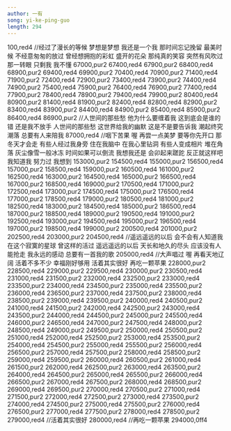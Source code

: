 ```yaml
---
author: 一有
song: yi-ke-ping-guo
length: 294
---
```

100,red4
//经过了漫长的等候
梦想是梦想 我还是一个我
那时间忘记挽留
最美时候 不经意匆匆的放过
曾经想拥抱的彩虹
盛开的花朵 那纯真的笑容
突然有风吹过
那一转眼 只剩我
我不懂
67000,pur2
67400,red4
67900,pur2
68400,red4
68900,pur2
69400,red4
69900,pur2
70400,red4
70900,pur2
71400,red4
71900,pur2
72400,red4
72900,pur2
73400,red4
73900,pur2
74400,red4
74900,pur2
75400,red4
75900,pur2
76400,red4
76900,pur2
77400,red4
77900,pur2
78400,red4
78900,pur2
79400,red4
79900,pur2
80400,red4
80900,pur2
81400,red4
81900,pur2
82400,red4
82800,red4
82900,pur2
83400,red4
83900,pur2
84400,red4
84900,pur2
85400,red4
85900,pur2
86400,red4
86900,pur2
//人世间的那些愁
他为什么要缠着我
这到底会是谁的错
还是我不放手
人世间的那些愁
这世界给我的幽默
这是不是要告诉我
潮起终究潮落
总要有人来陪我
87000,red4
//咽下苦果
喔 再尝一点美梦
要等你先开口 那冬天才会走
有些人经过我身旁
住在我脑中 在我心里钻洞
有些人变成相片 堆在角落
灰尘像雪一般冰冻
时间如果可以倒流
我想我还是 会卯起来蹉跎
反正就这样吧
我知道我 努力过
我想到
153000,pur2
154500,red4
155000,pur2
156500,red4
157000,pur2
158500,red4
159000,pur2
160500,red4
161000,pur2
162500,red4
163000,pur2
164500,red4
165000,pur2
166500,red4
167000,pur2
168500,red4
169000,pur2
170500,red4
171000,pur2
172500,red4
173000,pur2
174500,red4
175000,pur2
176500,red4
177000,pur2
178500,red4
179000,pur2
180500,red4
181000,pur2
182500,red4
183000,pur2
184500,red4
185000,pur2
186500,red4
187000,pur2
188500,red4
189000,pur2
190500,red4
191000,pur2
192500,red4
193000,pur2
194500,red4
195000,pur2
196500,red4
197000,pur2
198500,red4
199000,pur2
200500,red4
201000,pur2
202500,red4
203000,pur2
204500,red4
//遥远遥远的以后
会不会有人知道我
在这个寂寞的星球
曾这样的活过
遥远遥远的以后
天长和地久的尽头
应该没有人能抢走
我永远的感动
总要有一首我的歌
205000,red4
//大声唱过
喔 再看天地辽阔
活着不多不少 幸福刚好够用
活着其实很好 再吃一颗苹果
228000,pur2
228500,red4
229000,pur2
229500,red4
230000,pur2
230500,red4
231000,red4
231500,pur2
232000,red4
232500,pur2
233000,red4
233500,pur2
234000,red4
234500,pur2
235000,red4
235500,pur2
236000,red4
236500,pur2
237000,red4
237500,pur2
238000,red4
238500,pur2
239000,red4
239500,pur2
240000,red4
240500,pur2
241000,red4
241500,pur2
242000,red4
242500,pur2
243000,red4
243500,pur2
244000,red4
244500,pur2
245000,pur2
245500,red4
246000,pur2
246500,red4
247000,pur2
247500,red4
248000,pur2
248500,red4
249000,pur2
249500,pur2
250000,red4
250500,pur2
251000,red4
252000,red4
252500,pur2
253000,red4
253500,pur2
254000,red4
254500,pur2
255000,red4
255500,pur2
256000,red4
256500,pur2
257000,red4
257500,pur2
258000,red4
258500,pur2
259000,red4
259500,pur2
260000,red4
260500,pur2
261000,red4
261500,pur2
262000,red4
262500,pur2
263000,red4
263500,pur2
264000,red4
264500,pur2
265000,red4
265500,pur2
266000,red4
266500,pur2
267000,red4
267500,pur2
268000,red4
268500,pur2
269000,red4
269500,pur2
270000,red4
270500,pur2
271000,red4
271500,pur2
272000,red4
272500,pur2
273000,red4
273500,pur2
274000,red4
274500,pur2
275000,red4
275500,pur2
276000,red4
276500,pur2
277000,red4
277500,pur2
278000,red4
278500,pur2
279000,red4
//活着其实很好
280000,red4
//再吃一颗苹果
294000,0ff4